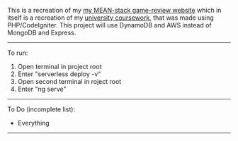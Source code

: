 This is a recreation of my [my MEAN-stack game-review website](https://github.com/JonathanMSifleet/MEANReviewWebsite) which in itself is a recreation of my [university coursework](https://github.com/JonathanMSifleet/GameReviewWebsite), that was made using PHP/CodeIgniter. This project will use DynamoDB and AWS instead of MongoDB and Express.

*******************
To run:

1. Open terminal in project root
2. Enter "serverless deploy -v"
4. Open second terminal in roject root
5. Enter "ng serve"

*******************

To Do (incomplete list):
- Everything

*******************
